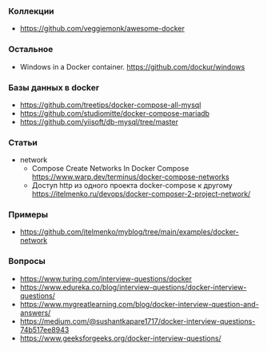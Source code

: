 ### Коллекции

- https://github.com/veggiemonk/awesome-docker

### Остальное

- Windows in a Docker container. https://github.com/dockur/windows

### Базы данных в docker

- https://github.com/treetips/docker-compose-all-mysql
- https://github.com/studiomitte/docker-compose-mariadb
- https://github.com/yiisoft/db-mysql/tree/master

### Статьи

- network
    - Compose Create Networks In Docker Compose https://www.warp.dev/terminus/docker-compose-networks
    - Доступ http из одного проекта docker-compose к другому https://itelmenko.ru/devops/docker-composer-2-project-network/

### Примеры

- https://github.com/itelmenko/myblog/tree/main/examples/docker-network

### Вопросы

- https://www.turing.com/interview-questions/docker
- https://www.edureka.co/blog/interview-questions/docker-interview-questions/
- https://www.mygreatlearning.com/blog/docker-interview-question-and-answers/
- https://medium.com/@sushantkapare1717/docker-interview-questions-74b517ee8943
- https://www.geeksforgeeks.org/docker-interview-questions/